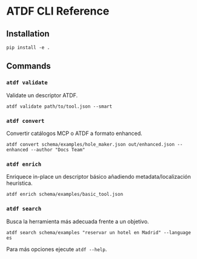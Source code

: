 ﻿# ATDF CLI Reference

## Installation
```
pip install -e .
```

## Commands

### `atdf validate`
Validate un descriptor ATDF.
```
atdf validate path/to/tool.json --smart
```

### `atdf convert`
Convertir catálogos MCP o ATDF a formato enhanced.
```
atdf convert schema/examples/hole_maker.json out/enhanced.json --enhanced --author "Docs Team"
```

### `atdf enrich`
Enriquece in-place un descriptor básico añadiendo metadata/localización heurística.
```
atdf enrich schema/examples/basic_tool.json
```

### `atdf search`
Busca la herramienta más adecuada frente a un objetivo.
```
atdf search schema/examples "reservar un hotel en Madrid" --language es
```

Para más opciones ejecute `atdf --help`.
